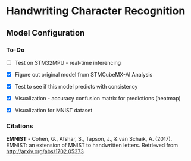 # Handwriting Character Recognition
## Model Configuration

### To-Do
- [ ] Test on STM32MPU - real-time inferencing
- [x] Figure out original model from STMCubeMX-AI Analysis
- [x] Test to see if this model predicts with consistency
- [x] Visualization - accuracy confusion matrix for predictions (heatmap)
- [X] Visualization for MNIST dataset


### Citations
**EMNIST** - Cohen, G., Afshar, S., Tapson, J., & van Schaik, A. (2017). EMNIST: an extension of MNIST to handwritten letters. Retrieved from http://arxiv.org/abs/1702.05373

